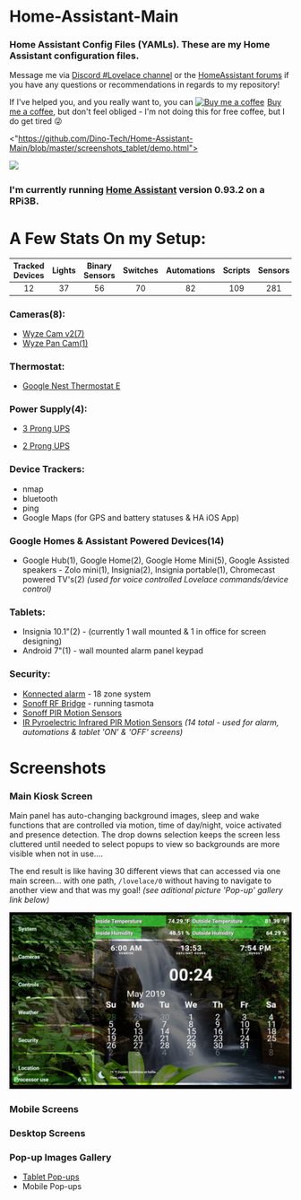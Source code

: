 # Home-Assistant-Main
### Home Assistant Config Files (YAMLs). These are my Home Assistant configuration files.

Message me via [Discord #Lovelace channel](https://discord.gg/aYTW2Z9) or the [HomeAssistant forums](https://community.home-assistant.io/t/dinotechs-may-24-new-mobile-popups-lovelace-screens/84271) if you have any questions or recommendations in regards to my repository! 

If I've helped you, and you really want to, you can <link href="https://fonts.googleapis.com/css?family=Cookie" rel="stylesheet"><a class="bmc-button" target="_blank" href="https://www.buymeacoffee.com/9lTxIVgZ3"><img src="https://www.buymeacoffee.com/assets/img/BMC-btn-logo.svg" alt="Buy me a coffee"><span style="margin-left:5px">Buy me a coffee</span></a>, but don't feel obliged - I'm not doing this for free coffee, but I do get tired :stuck_out_tongue_winking_eye: 

<"https://github.com/Dino-Tech/Home-Assistant-Main/blob/master/screenshots_tablet/demo.html">
  
<p align="left">
  <img src="https://github.com/home-assistant/home-assistant-assets/blob/master/loading-screen.gif">
</p>

### I'm currently running [Home Assistant](https://home-assistant.io) version __0.93.2__ on a RPi3B.

# A Few Stats On my Setup:
| Tracked Devices | Lights | Binary Sensors | Switches | Automations | Scripts | Sensors | Alerts  |
|:---------------:|:------:|:--------------:|:--------:|:-----------:|:-------:|:-------:|:-------:|
|12               |37      |56              |70        |82           |109      |281      |12       | 

### Cameras(8):
* [Wyze Cam v2(7)](http://amzn.to/2QqoYsf)
* [Wyze Pan Cam(1)](http://amzn.to/2QqoYsf)

### Thermostat:
* [Google Nest Thermostat E](http://amzn.to/2Qpyqfe)

### Power Supply(4):
* [3 Prong UPS](http://amzn.to/2W0GKbD)

* [2 Prong UPS](http://amzn.to/2W6W5Yf)

### Device Trackers:
* nmap
* bluetooth
* ping
* Google Maps (for GPS and battery statuses & HA iOS App)

### Google Homes & Assistant Powered Devices(14) 
* Google Hub(1), Google Home(2), Google Home Mini(5), Google Assisted speakers - Zolo mini(1), Insignia(2), Insignia portable(1), Chromecast powered TV's(2)
*(used for voice controlled Lovelace commands/device control)*

### Tablets:
* Insignia 10.1"(2) - (currently 1 wall mounted & 1 in office for screen designing)
* Android 7"(1) - wall mounted alarm panel keypad

### Security:
* [Konnected alarm](http://amzn.to/2YIlunM) - 18 zone system
* [Sonoff RF Bridge](http://amzn.to/2QlTfIL) - running tasmota
* [Sonoff PIR Motion Sensors](http://amzn.to/2ExNXVA)
* [IR Pyroelectric Infrared PIR Motion Sensors](http://amzn.to/2YUfGI9)
*(14 total - used for alarm, automations & tablet 'ON' & 'OFF' screens)*

# Screenshots
### Main Kiosk Screen
Main panel has auto-changing background images, sleep and wake functions that are controlled via motion, time of day/night,  voice activated and presence detection. The drop downs selection keeps the screen less cluttered until needed to select popups to view so backgrounds are more visible when not in use....

The end result is like having 30 different views that can accessed via one main screen... with one path, `/lovelace/0` without having to navigate to another view and that was my goal! *(see aditional picture 'Pop-up' gallery link below)*

<img src="https://github.com/Dino-Tech/Home-Assistant-Main/blob/master/screenshots_tablet/1.png" />

### Mobile Screens

### Desktop Screens

### Pop-up Images Gallery
* [Tablet Pop-ups](https://imgur.com/a/tbY9HW2)
* Mobile Pop-ups
